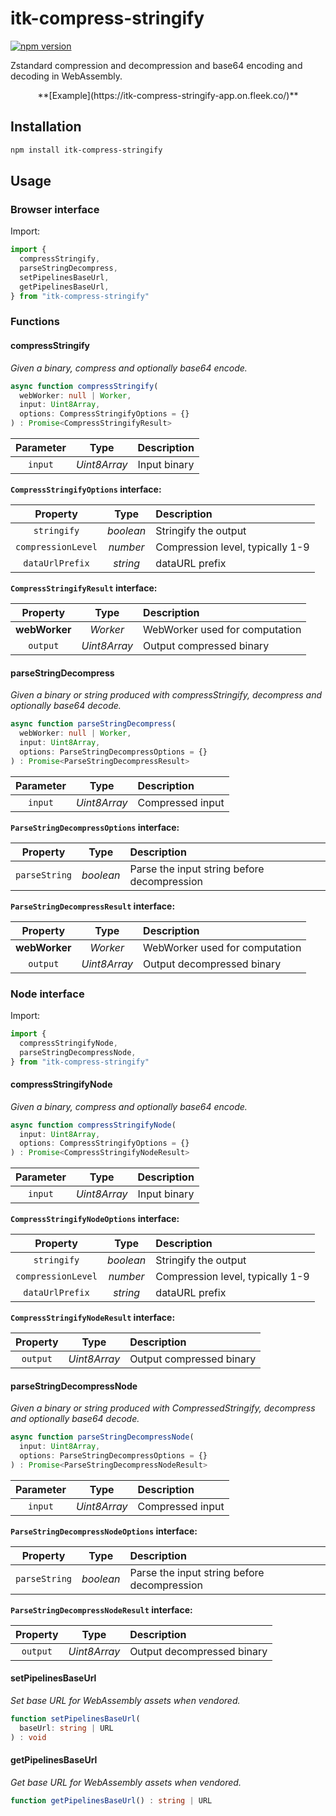 # itk-compress-stringify

[![npm version](https://badge.fury.io/js/itk-compress-stringify.svg)](https://www.npmjs.com/package/itk-compress-stringify)

Zstandard compression and decompression and base64 encoding and decoding in WebAssembly.

<div style="text-align: center;">
**[Example](https://itk-compress-stringify-app.on.fleek.co/)**
</div>

## Installation

```sh
npm install itk-compress-stringify
```

## Usage

### Browser interface

Import:

```js
import {
  compressStringify,
  parseStringDecompress,
  setPipelinesBaseUrl,
  getPipelinesBaseUrl,
} from "itk-compress-stringify"
```

### Functions

#### compressStringify

*Given a binary, compress and optionally base64 encode.*

```ts
async function compressStringify(
  webWorker: null | Worker,
  input: Uint8Array,
  options: CompressStringifyOptions = {}
) : Promise<CompressStringifyResult>
```

| Parameter |     Type     | Description  |
| :-------: | :----------: | :----------- |
|  `input`  | *Uint8Array* | Input binary |

**`CompressStringifyOptions` interface:**

|      Property      |    Type   | Description                      |
| :----------------: | :-------: | :------------------------------- |
|     `stringify`    | *boolean* | Stringify the output             |
| `compressionLevel` |  *number* | Compression level, typically 1-9 |
|   `dataUrlPrefix`  |  *string* | dataURL prefix                   |

**`CompressStringifyResult` interface:**

|    Property   |     Type     | Description                    |
| :-----------: | :----------: | :----------------------------- |
| **webWorker** |   *Worker*   | WebWorker used for computation |
|    `output`   | *Uint8Array* | Output compressed binary       |

#### parseStringDecompress

*Given a binary or string produced with compressStringify, decompress and optionally base64 decode.*

```ts
async function parseStringDecompress(
  webWorker: null | Worker,
  input: Uint8Array,
  options: ParseStringDecompressOptions = {}
) : Promise<ParseStringDecompressResult>
```

| Parameter |     Type     | Description      |
| :-------: | :----------: | :--------------- |
|  `input`  | *Uint8Array* | Compressed input |

**`ParseStringDecompressOptions` interface:**

|    Property   |    Type   | Description                                 |
| :-----------: | :-------: | :------------------------------------------ |
| `parseString` | *boolean* | Parse the input string before decompression |

**`ParseStringDecompressResult` interface:**

|    Property   |     Type     | Description                    |
| :-----------: | :----------: | :----------------------------- |
| **webWorker** |   *Worker*   | WebWorker used for computation |
|    `output`   | *Uint8Array* | Output decompressed binary     |

### Node interface

Import:

```js
import {
  compressStringifyNode,
  parseStringDecompressNode,
} from "itk-compress-stringify"
```

#### compressStringifyNode

*Given a binary, compress and optionally base64 encode.*

```ts
async function compressStringifyNode(
  input: Uint8Array,
  options: CompressStringifyOptions = {}
) : Promise<CompressStringifyNodeResult>
```

| Parameter |     Type     | Description  |
| :-------: | :----------: | :----------- |
|  `input`  | *Uint8Array* | Input binary |

**`CompressStringifyNodeOptions` interface:**

|      Property      |    Type   | Description                      |
| :----------------: | :-------: | :------------------------------- |
|     `stringify`    | *boolean* | Stringify the output             |
| `compressionLevel` |  *number* | Compression level, typically 1-9 |
|   `dataUrlPrefix`  |  *string* | dataURL prefix                   |

**`CompressStringifyNodeResult` interface:**

| Property |     Type     | Description              |
| :------: | :----------: | :----------------------- |
| `output` | *Uint8Array* | Output compressed binary |

#### parseStringDecompressNode

*Given a binary or string produced with CompressedStringify, decompress and optionally base64 decode.*

```ts
async function parseStringDecompressNode(
  input: Uint8Array,
  options: ParseStringDecompressOptions = {}
) : Promise<ParseStringDecompressNodeResult>
```

| Parameter |     Type     | Description      |
| :-------: | :----------: | :--------------- |
|  `input`  | *Uint8Array* | Compressed input |

**`ParseStringDecompressNodeOptions` interface:**

|    Property   |    Type   | Description                                 |
| :-----------: | :-------: | :------------------------------------------ |
| `parseString` | *boolean* | Parse the input string before decompression |

**`ParseStringDecompressNodeResult` interface:**

| Property |     Type     | Description                |
| :------: | :----------: | :------------------------- |
| `output` | *Uint8Array* | Output decompressed binary |

#### setPipelinesBaseUrl

*Set base URL for WebAssembly assets when vendored.*

```ts
function setPipelinesBaseUrl(
  baseUrl: string | URL
) : void
```

#### getPipelinesBaseUrl

*Get base URL for WebAssembly assets when vendored.*

```ts
function getPipelinesBaseUrl() : string | URL
```